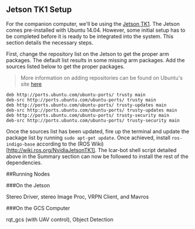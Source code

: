 ## Jetson TK1 Setup

For the companion computer, we'll be using the [Jetson TK1](https://developer.nvidia.com/embedded-computing). The Jetson comes pre-installed with Ubuntu 14.04. However, some initial setup has to be completed before it is ready to be integrated into the system. This section details the necessary steps.



First, change the repository list on the Jetson to get the proper arm packages. The default list results in some missing arm packages. Add the sources listed below to get the proper packages.



>More information on adding repositories can be found on Ubuntu's site [here](https://help.ubuntu.com/community/Repositories/Ubuntu)


```
deb http://ports.ubuntu.com/ubuntu-ports/ trusty main
deb-src http://ports.ubuntu.com/ubuntu-ports/ trusty main
deb http://ports.ubuntu.com/ubuntu-ports/ trusty-updates main
deb-src http://ports.ubuntu.com/ubuntu-ports/ trusty-updates main
deb http://ports.ubuntu.com/ubuntu-ports/ trusty-security main
deb-src http://ports.ubuntu.com/ubuntu-ports/ trusty-security main

```

Once the sources list has been updated, fire up the terminal and update the package list by running `sudo apt-get update`. Once achieved, install `ros-indigo-base` according to the (ROS Wiki)[http://wiki.ros.org/NvidiaJetsonTK1]. The lcar-bot shell script detailed above in the Summary section can now be followed to install the rest of the dependencies.



##Running Nodes

###On the Jetson

Stereo Driver, stereo Image Proc, VRPN Client, and Mavros

###On the GCS Computer

rqt_gcs (with UAV control), Object Detection
